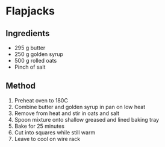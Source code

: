 # Flapjacks

## Ingredients
* 295 g butter
* 250 g golden syrup
* 500 g rolled oats
* Pinch of salt

## Method
1. Preheat oven to 180C
2. Combine butter and golden syrup in pan on low heat
3. Remove from heat and stir in oats and salt
4. Spoon mixture onto shallow greased and lined baking tray
5. Bake for 25 minutes 
6. Cut into squares while still warm
7. Leave to cool on wire rack
